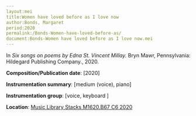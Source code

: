 ```yaml
---
layout:mei
title:Women have loved before as I love now
author:Bonds, Margaret
period:2020
permalink:/Bonds-Women-have-loved-before-as/
document:Bonds-Women have loved before as I love now.mei
---
```


In *Six songs on poems by Edna St. Vincent Millay.* Bryn Mawr, Pennsylvania:  Hildegard Publishing Company., 2020.

**Composition/Publication date**: [2020]

**Instrumentation summary**: [medium (voice), piano]

**Instrumentation group**: [voice, keyboard ]

**Location**: <a href="https://tufts-primo.hosted.exlibrisgroup.com/permalink/f/14dinuo/01TUN_ALMA21275315470003851" target="_blank">Music Library Stacks M1620.B67 C6 2020</a>
